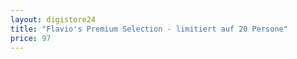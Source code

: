 ```yaml
---
layout: digistore24
title: "Flavio's Premium Selection - limitiert auf 20 Persone"
price: 97
---
```

